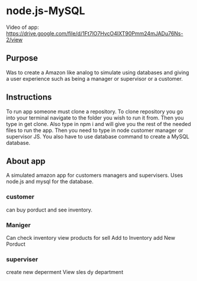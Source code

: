 # node.js-MySQL
Video of app: https://drive.google.com/file/d/1Ft7lO7HvcO4IXT90Pmm24mJADu76Ns-2/view


## Purpose

Was to create a Amazon like analog to simulate using databases and giving a user experience such as being a manager or supervisor or a customer.

## Instructions

To run app someone must clone a repository. To clone repository you go into your terminal navigate to the folder you wish to run it from. Then you type in get clone. Also type in npm i  and will give you the rest of the needed files to run the app. Then you need to type in node customer manager or supervisor JS. You also have to use database command to create a MySQL database.


## About app

A simulated amazon app for customers managers and supervisers.
Uses node.js and mysql for the database.

### customer 

can buy porduct and see inventory.

### Maniger

Can check inventory
view products for sell
Add to Inventory
add New Porduct

### superviser

create new deperment
View sles dy department
